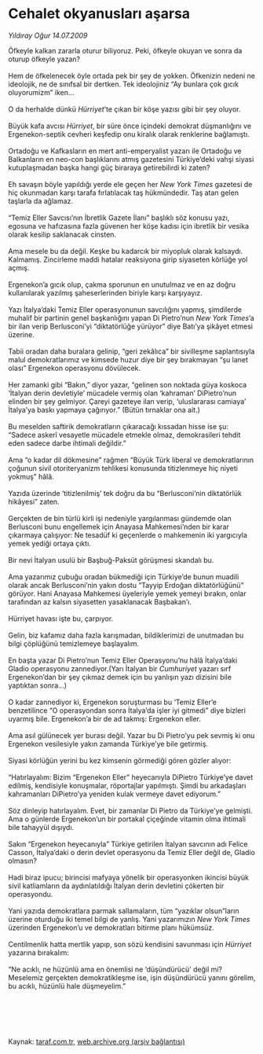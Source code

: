 # Cehalet okyanusları aşarsa

*Yıldıray Oğur 14.07.2009*

<div class="taraf_structure_2col_1zq">
<div class="margen_n">



 <p>Öfkeyle kalkan zararla oturur biliyoruz. Peki, öfkeyle okuyan ve sonra da oturup öfkeyle yazan? <br/><br/>Hem de öfkelenecek öyle ortada pek bir şey de yokken. Öfkenizin nedeni ne ideolojik, ne de sınıfsal bir dertken. Tek ideolojiniz “Ay bunlara çok gıcık oluyorumizm” iken... <br/><br/>O da herhalde dünkü <i>Hürriyet</i>’te çıkan bir köşe yazısı gibi bir şey oluyor. <br/><br/>Büyük kafa avcısı <i>Hürriyet</i>, bir süre önce içindeki demokrat düşmanlığını ve Ergenekon-septik cevheri keşfedip onu kiralık olarak renklerine bağlamıştı. <br/><br/>Ortadoğu ve Kafkasların en mert anti-emperyalist yazarı ile Ortadoğu ve Balkanların en neo-con başlıklarını atmış gazetesini Türkiye’deki vahşi siyasi kutuplaşmadan başka hangi güç biraraya getirebilirdi ki zaten? <br/><br/>Eh savaşın böyle yapıldığı yerde ele geçen her <i>New York Times</i> gazetesi de hiç okunmadan karşı tarafa fırlatılacak taş hükmündedir. Taş atan gelen taşlarla da ağlamaz. <br/><br/>“Temiz Eller Savcısı’nın İbretlik Gazete İlanı” başlıklı söz konusu yazı, egosuna ve hafızasına fazla güvenen her köşe kadısı için ibretlik bir vesika olarak kesilip saklanacak cinsten. <br/><br/>Ama mesele bu da değil. Keşke bu kadarcık bir miyopluk olarak kalsaydı. Kalmamış. Zincirleme maddi hatalar reaksiyona girip siyaseten körlüğe yol açmış. <br/><br/>Ergenekon’a gıcık olup, çakma sporunun en unutulmaz ve en az doğru kullanılarak yazılmış şaheserlerinden biriyle karşı karşıyayız. <br/><br/>Yazı İtalya’daki Temiz Eller operasyonunun savcılığını yapmış, şimdilerde muhalif bir partinin genel başkanlığını yapan Di Pietro’nun <i>New York Times</i>’a bir ilan verip Berlusconi’yi “diktatörlüğe yürüyor” diye Batı’ya şikâyet etmesi üzerine. <br/><br/>Tabii oradan daha buralara gelinip, “geri zekâlıca” bir sivilleşme saplantısıyla malul demokratlarımız ve kimsede huzur diye bir şey bırakmayan “şu lanet olası” Ergenekon operasyonu dövülecek. <br/><br/>Her zamanki gibi “Bakın,” diyor yazar, “gelinen son noktada güya koskoca ‘İtalyan derin devletiyle’ mücadele vermiş olan ‘kahraman’ DiPietro’nun elinden bir şey gelmiyor. Çareyi gazeteye ilan verip, ‘uluslararası camiaya’ İtalya’ya baskı yapmaya çağırıyor.” (Bütün tırnaklar ona ait.) <br/><br/>Bu meselden saftirik demokratların çıkaracağı kıssadan hisse ise şu: “Sadece askerî vesayetle mücadele etmekle olmaz, demokrasileri tehdit eden sadece darbe ihtimali değildir.” <br/><br/>Ama “o kadar dil dökmesine” rağmen “Büyük Türk liberal ve demokratlarının çoğunun sivil otoriteryanizm tehlikesi konusunda titizlenmeye hiç niyeti yokmuş” hâlâ. <br/><br/>Yazıda üzerinde ‘titizlenilmiş’ tek doğru da bu “Berlusconi’nin diktatörlük hikâyesi” zaten. <br/><br/>Gerçekten de bin türlü kirli işi nedeniyle yargılanması gündemde olan Berlusconi bunu engellemek için Anayasa Mahkemesi’nden bir karar çıkarmaya çalışıyor: Ne tesadüf ki geçenlerde o mahkemenin iki yargıcıyla yemek yediği ortaya çıktı. <br/><br/>Bir nevi İtalyan usulü bir Başbuğ-Paksüt görüşmesi skandalı bu. <br/><br/>Ama yazarımız çubuğu oradan bükmediği için Türkiye’de bunun muadili olarak ancak Berlusconi’nin yakın dostu “Tayyip Erdoğan diktatörlüğünü” görüyor. Hani Anayasa Mahkemesi üyeleriyle yemek yemeyi bırakın, onlar tarafından az kalsın siyasetten yasaklanacak Başbakan’ı. <br/><br/>Hürriyet havası işte bu, çarpıyor. <br/><br/>Gelin, biz kafamız daha fazla karışmadan, bildiklerimizi de unutmadan bu bilgi çöplüğünü temizlemeye başlayalım. <br/><br/>En başta yazar Di Pietro’nun Temiz Eller Operasyonu’nu hâlâ İtalya’daki Gladio operasyonu zannediyor.(Yarı İtalyan bir <i>Cumhuriyet</i> yazarı sırf Ergenekon’dan bir şey çıkmaz demek için bu yanlışın yazı dizisini bile yaptıktan sonra...) <br/><br/>O kadar zannediyor ki, Ergenekon soruşturması bu ‘Temiz Eller’e benzetilince “O operasyondan sonra İtalya’da işler iyi gitmedi” diye bizleri uyarmış bile. Ergenekon’a bir de ad takmış: Ergenekon eller. <br/><br/>Ama asıl gülünecek yer burası değil. Yazar bu Di Pietro’yu pek sevmiş ki onu Ergenekon vesilesiyle yakın zamanda Türkiye’ye bile getirmiş. <br/><br/>Siyasi körlüğün yerini bu kez kimsenin görmediği gören gözler alıyor: <br/><br/>“Hatırlayalım: Bizim “Ergenekon Eller” heyecanıyla DiPietro Türkiye’ye davet edilmiş, kendisiyle konuşmalar, röportajlar yapılmıştı. Şimdi bu arkadaşları kahramanları DiPietro’ya yeniden kulak vermeye davet ediyorum.” <br/><br/>Söz dinleyip hatırlayalım. Evet, bir zamanlar Di Pietro da Türkiye’ye gelmişti. Ama o günlerde Ergenekon’un bir portakal çiçeğinde vitamin olma ihtimali bile tahayyül dışıydı. <br/><br/>Sakın “Ergenekon heyecanıyla” Türkiye getirilen İtalyan savcının adı Felice Casson, İtalya’daki o derin devlet operasyonu da Temiz Eller değil de, Gladio olmasın? <br/><br/>Hadi biraz ipucu; birincisi mafyaya yönelik bir operasyonken ikincisi büyük sivil katliamların da aydınlatıldığı İtalyan derin devletini çökerten bir operasyondu. <br/><br/>Yani yazıda demokratlara parmak sallamaların, tüm “yazıklar olsun”ların üzerine oturduğu iki temel bilgi de yanlış. Yani yazarımızın <i>New York Times</i> üzerinden Ergenekon’u ve demokratları bitirme planı hükümsüz. <br/><br/>Centilmenlik hatta mertlik yapıp, son sözü kendisini savunması için <i>Hürriyet</i> yazarına bırakalım: <br/><br/>“Ne acıklı, ne hüzünlü ama en önemlisi ne ‘düşündürücü’ değil mi? Meselemiz gerçekten demokratikleşme ise, işin düşündürücü yanını görelim, bu acıklı, hüzünlü hale düşmeyelim.”</p>
<br/>
<br/>
<br/>



<br/>


<div id="taraf_not">
</div>

</div>


</div>

Kaynak: [taraf.com.tr](http://www.taraf.com.tr:80/makale/6541.htm), [web.archive.org (arşiv bağlantısı)](http://web.archive.org/web/20090918095817/http://www.taraf.com.tr:80/makale/6541.htm)
